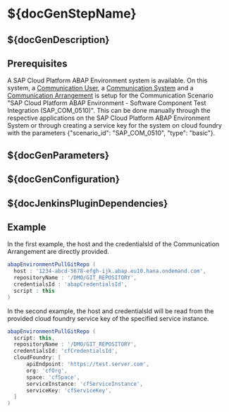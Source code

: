# ${docGenStepName}

## ${docGenDescription}

## Prerequisites

A SAP Cloud Platform ABAP Environment system is available.
On this system, a [Communication User](https://help.sap.com/viewer/65de2977205c403bbc107264b8eccf4b/Cloud/en-US/0377adea0401467f939827242c1f4014.html), a [Communication System](https://help.sap.com/viewer/65de2977205c403bbc107264b8eccf4b/Cloud/en-US/1bfe32ae08074b7186e375ab425fb114.html) and a [Communication Arrangement](https://help.sap.com/viewer/65de2977205c403bbc107264b8eccf4b/Cloud/en-US/a0771f6765f54e1c8193ad8582a32edb.html) is setup for the Communication Scenario "SAP Cloud Platform ABAP Environment - Software Component Test Integration (SAP_COM_0510)". This can be done manually through the respective applications on the SAP Cloud Platform ABAP Environment System or through creating a service key for the system on cloud foundry with the parameters {"scenario_id": "SAP_COM_0510", "type": "basic"}.

## ${docGenParameters}

## ${docGenConfiguration}

## ${docJenkinsPluginDependencies}

## Example

In the first example, the host and the credentialsId of the Communication Arrangement are directly provided.

```groovy
abapEnvironmentPullGitRepo (
  host : '1234-abcd-5678-efgh-ijk.abap.eu10.hana.ondemand.com',
  repositoryName : '/DMO/GIT_REPOSITORY',
  credentialsId : 'abapCredentialsId',
  script : this
)
```

In the second example, the host and credentialsId will be read from the provided cloud foundry service key of the specified service instance.

```groovy
abapEnvironmentPullGitRepo (
  script: this,
  repositoryName : '/DMO/GIT_REPOSITORY',
  credentialsId: 'cfCredentialsId',
  cloudFoundry: [
      apiEndpoint: 'https://test.server.com',
      org: 'cfOrg',
      space: 'cfSpace',
      serviceInstance: 'cfServiceInstance',
      serviceKey: 'cfServiceKey',
  ]
)
```
